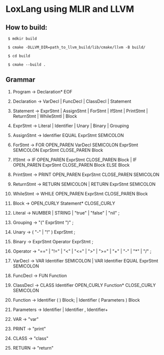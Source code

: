  # LoxLang using MLIR and LLVM

## How to build:

``` $ mdkir build```

``` $ cmake -DLLVM_DIR=path_to_llvm_build/lib/cmake/llvm -B build/```

``` $ cd build```

``` $ cmake --build .```

## Grammar

1. Program ->   Declaration* EOF

2. Declaration -> VarDecl
                | FuncDecl
                | ClassDecl
                | Statement
                  
3. Statement -> ExprStmt
              | AssignStmt
              | ForStmt
              | IfStmt
              | PrintStmt
              | ReturnStmt
              | WhileStmtl
              | Block
                
4. ExprStmt -> Literal
             | Identifier
             | Unary
             | Binary
             | Grouping
             
5. AssignStmt -> Identifier EQUAL ExprStmt SEMICOLON
             
6. ForStmt -> FOR OPEN_PAREN VarDecl SEMICOLON ExprStmt SEMICOLON 
              ExprStmt CLOSE_PAREN Block
         
7. IfStmt -> IF OPEN_PAREN ExprStmt CLOSE_PAREN Block
           | IF OPEN_PAREN ExprStmt CLOSE_PAREN Block ELSE Block

8. PrintStmt -> PRINT OPEN_PAREN ExprStmt CLOSE_PAREN SEMICOLON 

9. ReturnStmt -> RETURN SEMICOLON
               | RETURN ExprStmt SEMICOLON

10. WhileStmt -> WHILE OPEN_PAREN ExprStmt CLOSE_PAREN Block

11. Block -> OPEN_CURLY Statement* CLOSE_CURLY
                
12. Literal -> NUMBER | STRING | "true" | "false" | "nil" ;

13. Grouping -> "(" ExprStmt ")" ;

14. Unary -> ( "-" | "!" ) ExprStmt ;

15. Binary -> ExprStmt Operator ExprStmt ;

16. Operator -> "==" | "!=" | "<" | "<=" | ">" | ">=" | "+" | "-" | "*" | "/" ;

17. VarDecl -> VAR Identifier SEMICOLON
             | VAR Identifier EQUAL ExprStmt SEMICOLON
               
18. FuncDecl -> FUN Function

19. ClassDecl -> CLASS Identifier OPEN_CURLY Function* CLOSE_CURLY SEMICOLON

20. Function -> Identifier ( ) Block;
              | Identifier ( Parameters ) Block
                
21. Parameters -> Identifier
                | Identifier , Identifier+
                
22. VAR -> "var"
23. PRINT -> "print"
24. CLASS -> "class"
25. RETURN -> "return"

